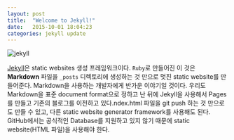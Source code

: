 ```yaml
---
layout: post
title:  "Welcome to Jekyll!"
date:   2015-10-01 18:04:23
categories: jekyll update
---
```


![jekyll](http://wolfslittlestore.be/wp-content/uploads/2013/07/jekyll.png)

[Jekyll](http://jekyllrb.com/)은 static websites 생성 프레임워크이다. `Ruby`로 만들어진 이 것은 **Markdown** 파일을 `_posts` 디렉토리에 생성하는 것 만으로 멋진 static website를 만들어준다. Markdown을 사용하는 개발자에게 반가운 이야기일 것이다. 우리도 Markdown을 표준 document format으로 정하고 난 뒤에 Jekyll을 사용해서 Pages를 만들고 기존의 블로그를 이전하고 있다.ndex.html 파일을 git push 하는 것 만으로도 만들 수 있고, 다른 static website generator framework를 사용해도 된다. GitHub에서는 공식적인 Database를 지원하고 있지 않기 때문에 static website(HTML 파일)을 사용해야 한다.